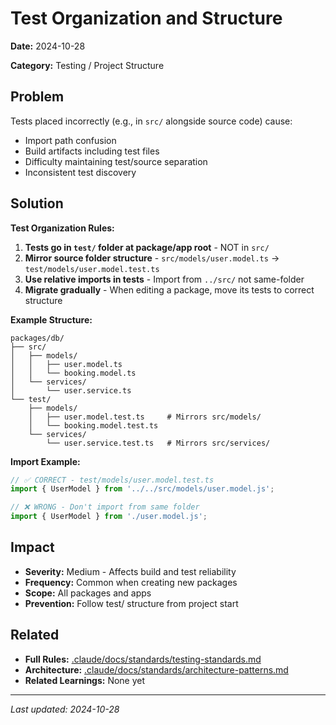 # Test Organization and Structure

**Date:** 2024-10-28

**Category:** Testing / Project Structure

## Problem

Tests placed incorrectly (e.g., in `src/` alongside source code) cause:
- Import path confusion
- Build artifacts including test files
- Difficulty maintaining test/source separation
- Inconsistent test discovery

## Solution

**Test Organization Rules:**

1. **Tests go in `test/` folder at package/app root** - NOT in `src/`
2. **Mirror source folder structure** - `src/models/user.model.ts` → `test/models/user.model.test.ts`
3. **Use relative imports in tests** - Import from `../src/` not same-folder
4. **Migrate gradually** - When editing a package, move its tests to correct structure

**Example Structure:**

```
packages/db/
├── src/
│   ├── models/
│   │   ├── user.model.ts
│   │   └── booking.model.ts
│   └── services/
│       └── user.service.ts
└── test/
    ├── models/
    │   ├── user.model.test.ts     # Mirrors src/models/
    │   └── booking.model.test.ts
    └── services/
        └── user.service.test.ts   # Mirrors src/services/
```

**Import Example:**

```typescript
// ✅ CORRECT - test/models/user.model.test.ts
import { UserModel } from '../../src/models/user.model.js';

// ❌ WRONG - Don't import from same folder
import { UserModel } from './user.model.js';
```

## Impact

- **Severity:** Medium - Affects build and test reliability
- **Frequency:** Common when creating new packages
- **Scope:** All packages and apps
- **Prevention:** Follow test/ structure from project start

## Related

- **Full Rules:** [.claude/docs/standards/testing-standards.md](../standards/testing-standards.md)
- **Architecture:** [.claude/docs/standards/architecture-patterns.md](../standards/architecture-patterns.md)
- **Related Learnings:** None yet

---

*Last updated: 2024-10-28*
